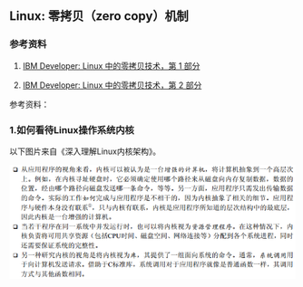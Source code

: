 ## Linux: 零拷贝（zero copy）机制

### 参考资料

1. [IBM Developer: Linux 中的零拷贝技术，第 1 部分](https://www.ibm.com/developerworks/cn/linux/l-cn-zerocopy1/index.html)

2. [IBM Developer: Linux 中的零拷贝技术，第 2 部分](https://www.ibm.com/developerworks/cn/linux/l-cn-zerocopy2/index.html)


参考资料：

### 1.如何看待Linux操作系统内核

以下图片来自《深入理解Linux内核架构》。

![](/assets/lin029_001PNG.PNG)
